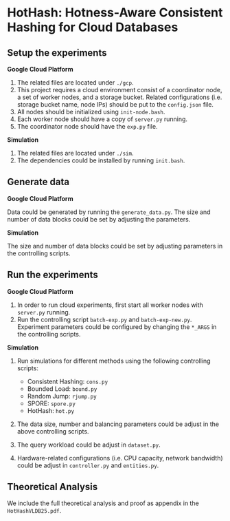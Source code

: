 # HotHash: Hotness-Aware Consistent Hashing for Cloud Databases

## Setup the experiments

**Google Cloud Platform**

1. The related files are located under `./gcp`.
2. This project requires a cloud environment consist of a coordinator node, a set of worker nodes, and a storage bucket. Related configurations (i.e. storage bucket name, node IPs) should be put to the `config.json` file.
3. All nodes should be initialized using `init-node.bash`.
4. Each worker node should have a copy of `server.py` running.
5. The coordinator node should have the `exp.py` file.

**Simulation**

1. The related files are located under `./sim`.
2. The dependencies could be installed by running `init.bash`.

## Generate data

**Google Cloud Platform**

Data could be generated by running the `generate_data.py`. The size and number of data blocks could be set by adjusting the parameters.

**Simulation**

The size and number of data blocks could be set by adjusting parameters in the controlling scripts.

## Run the experiments

**Google Cloud Platform**

1. In order to run cloud experiments, first start all worker nodes with `server.py` running.
2. Run the controlling script `batch-exp.py` and `batch-exp-new.py`. Experiment parameters could be configured by changing the `*_ARGS` in the controlling scripts.

**Simulation**

1. Run simulations for different methods using the following controlling scripts:
    - Consistent Hashing: `cons.py`
    - Bounded Load: `bound.py`
    - Random Jump: `rjump.py`
    - SPORE: `spore.py`
    - HotHash: `hot.py`

2. The data size, number and balancing parameters could be adjust in the above controlling scripts.
3. The query workload could be adjust in `dataset.py`.
4. Hardware-related configurations (i.e. CPU capacity, network bandwidth) could be adjust in `controller.py` and `entities.py`.

## Theoretical Analysis
We include the full theoretical analysis and proof as appendix in the `HotHashVLDB25.pdf`.
